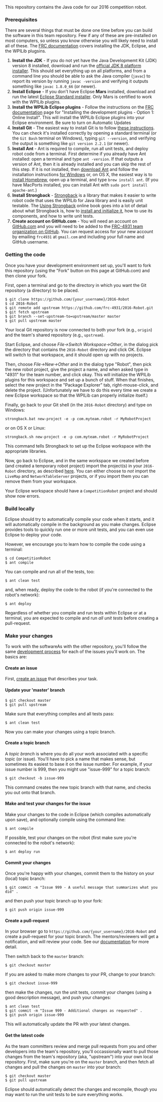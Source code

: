 This repository contains the Java code for our 2016 competition robot.

### Prerequisites

There are several things that must be done one time before you can build the software in this team repository. Few if any of these are pre-installed on most computers, so unless you know otherwise you will likely need to install all of these. The [FRC documentation](https://wpilib.screenstepslive.com/s/4485/m/13503/l/145002-installing-eclipse-c-java) covers installing the JDK, Eclipse, and the WPILib plugsins.

1. **Install the JDK** - If you do not yet have the Java Developmemt Kit (JDK) version 8 installed, download and run the [official JDK 8 platform installer](http://www.oracle.com/technetwork/java/javase/downloads/index.html). This should set everything up on all platforms, and from a command line you should be able to ask the Java compiler (`javac`) to report its version by running `javac -version` and verifying it outputs something like `javac 1.8.0_66` (or newer). 
1. **Install Eclipse** - If you don't have Eclipse **Mars** installed, download and run the latest [Eclipse Standard installer](http://www.eclipse.org/downloads/). Only Mars is certified to work with the WPILib plugins.
1. **Install the WPILib Eclipse plugins** - Follow the instructions on the [FRC documentation](https://wpilib.screenstepslive.com/s/4485/m/13503/l/145002-installing-eclipse-c-java) page for "Installing the development plugins - Option 1: Online Install". This will install the WPILib Eclipse plugins into your Eclipse environment. Be sure to turn on Automatic Updates
1. **Install Git** - The easiest way to install Git is to follow [these instructions](https://help.github.com/articles/set-up-git). You can check it's installed correctly by opening a standard terminal (or the `Git Bash` terminal on Windows), typing `git --version`, and verifying the output is something like `git version 2.2.1` (or newer).
1. **Install Ant** - Ant is required to compile, run all unit tests, and deploy robot code from a terminal. First determine if you already have Ant installed: open a terminal and type `ant -version`. If that outputs a version of Ant, then it is already installed and you can skip the rest of this step. If it is not installed, then [download Ant](http://ant.apache.org/bindownload.cgi) and follow the installation instructions [for Windows](http://www.nczonline.net/blog/2012/04/12/how-to-install-apache-ant-on-windows/) or, on OS X, the easiest way is to [install Homebrew](http://brew.sh), open up a terminal, and type `brew install ant`. (If you have MacPorts installed, you can install Ant with `sudo port install apache-ant`.)
1. **Install Strongback** - [Strongback](http://strongback.org) is a library that makes it easier to write robot code that uses the WPILib for Java library and is easily unit testable. The [Using Strongback](https://www.gitbook.com/book/strongback/using-strongback/details) online book goes into a lot of detail about what Strongback is, how to [install and initialize it](https://strongback.gitbooks.io/using-strongback/content/getting_started.html), how to use its components, and how to write unit tests.
1. **Create account on GitHub.com** - You will need an account on [GitHub.com](http://github.com) and you will need to be added to the [FRC-4931 team organization on GitHub](https://github.com/frc-4931). You can request access for your new account by emailing `frc4931` at `gmail.com` and including your full name and GitHub username. 

### Getting the code

Once you have your development environment set up, you'll want to fork this repository (using the "Fork" button on this page at GitHub.com) and then clone your fork.

First, open a terminal and go to the directory in which you want the Git repository (a directory) to be placed.

```
$ git clone https://github.com/{your_username}/2016-Robot
$ cd 2016-Robot
$ git remote add upstream https://github.com/frc-4931/2016-Robot.git
$ git fetch upstream
$ git branch --set-upstream-to=upstream/master master
$ git pull upstream master
```

Your local Git repository is now connected to both your fork (e.g., `origin`) and the team's shared repository (e.g., `upstream`).

Start Eclipse, and choose *File->Switch Workspace->Other*, in the dialog pick the directory that contains the `2016-Robot` directory and click OK. Eclipse will switch to that workspace, and it should open up with no projects.

Then, choose *File->New->Other* and in the dialog type "Robot", then pick the new robot project, give the project a name, and when asked type in "4931" for the team number, and click okay. This will initialize the WPILib plugins for this workspace and set up a bunch of stuff. When that finishes, select the new project in the "Package Explorer" tab, right-mouse-click, and delete the project. (Unfortunately we have to do this every time we create a new Eclipse workspace so that the WPILib can properly initialize itself.)

Finally, go back to your Git shell (in the `2016-Robot` directory) and type on Windows:

    strongback.bat new-project -e -p com.myteam.robot -r MyRobotProject
    
or on OS X or Linux:

    strongback.sh new-project -e -p com.myteam.robot -r MyRobotProject

This command tells Strongback to set up the Eclipse workspace with the appropriate libraries.

Now, go back to Eclipse, and in the same workspace we created before (and created a temporary robot project) import the project(s) in your `2016-Robot` directory, as described [here](https://github.com/frc-4931/2014/wiki/Java#set-up-eclipse). You can either choose to _not_ import the `LiveMap` and `NetworkTableServer` projects, or if you import them you can remove them from your workspace.

Your Eclipse workspace should have a `CompetitionRobot` project and should show now errors.

### Build locally

Eclipse should try to automatically compile your code when it starts, and it will automatically compile in the background as you make changes. Eclipse provides tools to quickly run one or more unit tests, and you can even use Eclipse to deploy your code.

However, we encourage you to learn how to compile the code using a terminal:

    $ cd CompetitionRobot
    $ ant compile

You can compile and run all of the tests, too:

    $ ant clean test

and, when ready, deploy the code to the robot (if you're connected to the robot's network):

    $ ant deploy

Regardless of whether you compile and run tests within Eclipse or at a terminal, you are expected to compile and run *all unit tests* before creating a pull-request.

### Make your changes

To work with the softwareAs with the other repository, you'll follow the same [development process](https://github.com/frc-4931/2014/wiki/Java-Development-Steps) for each of the issues you'll work on. The basics are:

#### Create an issue

First, [create an issue](https://github.com/frc-4931/2016-Robot/issues) that describes your task.

#### Update your 'master' branch

```
$ git checkout master
$ git pull upstream
```

Make sure that everything compiles and all tests pass:

    $ ant clean test

Now you can make your changes using a topic branch.

#### Create a topic branch

A *topic branch* is where you do all your work associated with a specific topic (or issue). You'll have to pick a name that makes sense, but sometimes its easiest to base it on the issue number. For example, if your issue number is 999, then you might use "issue-999" for a topic branch:
```
$ git checkout -b issue-999
```

This command creates the new topic branch with that name, and checks you out onto that branch.

#### Make and test your changes for the issue

Make your changes to the code in Eclipse (which compiles automatically upon save), and optionally compile using the command line:

```
$ ant compile
```

If possible, test your changes on the robot (first make sure you're connected to the robot's network):

```
$ ant deploy run
```

#### Commit your changes

Once you're happy with your changes, commit them to the history on your (local) topic branch:

```
$ git commit -m "Issue 999 - A useful message that summarizes what you did" .
```

and then push your topic branch up to your fork:

```
$ git push origin issue-999
```

#### Create a pull-request

In your browser go to `https://github.com/{your_username}/2016-Robot` and create a pull-request for your topic branch. The mentors/reviewers will get a notification, and will review your code. See our [documentation](https://github.com/frc-4931/2014/wiki/Java-Development-Steps#step-8-push-to-github-and-create-a-pull-request) for more detail.

Then switch back to the `master` branch:

    $ git checkout master

If you are asked to make more changes to your PR, change to your branch:

    $ git checkout issue-999

then make the changes, run the unit tests, commit your changes (using a good description message), and push your changes:

    $ ant clean test
    $ git commit -m "Issue 999 - Additional changes as requested" .
    $ git push origin issue-999

This will automatically update the PR with your latest changes.

#### Get the latest code

As the team committers review and merge pull requests from you and other developers into the team's repository, you'll occassionally want to pull those changes from the team's repository (aka, "upstream") into your own local repository. First, make sure you're on the `master` branch, and then fetch all changes and pull the changes on `master` into your branch:

    $ git checkout master
    $ git pull upstream

Eclipse should automatically detect the changes and recompile, though you may want to run the unit tests to be sure everything works.

